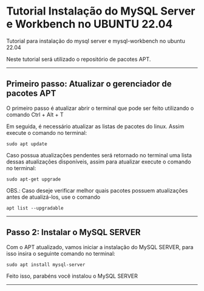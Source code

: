 # Tutorial Instalação do MySQL Server e Workbench no UBUNTU 22.04
Tutorial para instalação do mysql server e mysql-workbench no ubuntu 22.04

Neste tutorial será utilizado o repositório de pacotes APT.

---

## Primeiro passo: Atualizar o gerenciador de pacotes APT

O primeiro passo é atualizar abrir o terminal que pode ser feito utilizando o comando Ctrl + Alt + T

Em seguida, é necessário atualizar as listas de pacotes do linux. Assim execute o comando no terminal:

```sudo apt update```

Caso possua atualizações pendentes será retornado no terminal uma lista dessas atualizações disponíveis, assim para atualizar execute o comando no terminal:

```sudo apt-get upgrade```

OBS.: Caso deseje verificar melhor quais pacotes possuem atualizações antes de atualizá-los, use o comando 

```apt list --upgradable```

---

## Passo 2: Instalar o MySQL SERVER

Com o APT atualizado, vamos iniciar a instalação do MySQL SERVER, para isso insira o seguinte comando no terminal:

```sudo apt install mysql-server```

Feito isso, parabéns você instalou o MySQL SERVER

---



